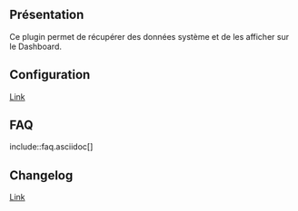 ## Présentation ##

Ce plugin permet de récupérer des données système et de les afficher sur le Dashboard.


## Configuration ##
[Link](File:configuration.md)


## FAQ ##
include::faq.asciidoc[]


## Changelog ##
[Link](changelog.md)



